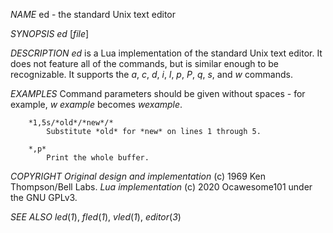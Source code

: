 *NAME*
        ed - the standard Unix text editor

*SYNOPSIS
        ed* [*file*]

*DESCRIPTION
        ed* is a Lua implementation of the standard Unix text editor.  It does not feature all of the commands, but is similar enough to be recognizable.  It supports the *a*, *c*, *d*, *i*, *l*, *p*, *P*, *q*, *s*, and *w* commands.

*EXAMPLES*
        Command parameters should be given without spaces - for example, *w example* becomes *wexample*.

        *1,5s/*old*/*new*/*
            Substitute *old* for *new* on lines 1 through 5.

        *,p*
            Print the whole buffer.

*COPYRIGHT
        Original design and implementation* (c) 1969 Ken Thompson/Bell Labs. *Lua implementation* (c) 2020 Ocawesome101 under the GNU GPLv3.

*SEE ALSO
        led*(*1*), *fled*(*1*), *vled*(*1*), *editor*(*3*)
